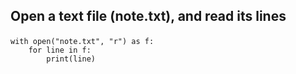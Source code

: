 

## <p>Open a text file (note.txt), and read its lines</p>


<pre><code class="language-Python">with open(&quot;note.txt&quot;, &quot;r&quot;) as f:
    for line in f:
        print(line)
</code></pre>
